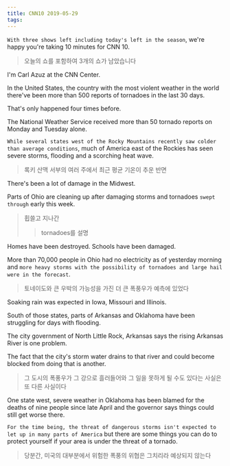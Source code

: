 ```yaml
---
title: CNN10 2019-05-29
tags:
---
```


`With three shows left including today's left in the season`, we're happy you're taking 10 minutes for CNN 10.  
> 오늘의 쇼를 포함하여 3개의 쇼가 남았습니다  

I'm Carl Azuz at the CNN Center.  

In the United States, the country with the most violent weather in the world there've been more than 500 reports of tornadoes in the last 30 days.  

That's only happened four times before.  

The National Weather Service received more than 50 tornado reports on Monday and Tuesday alone.  

`While several states west of the Rocky Mountains recently saw colder than average conditions`, much of America east of the Rockies has seen severe storms, flooding and a scorching heat wave.  
> 록키 산맥 서부의 여러 주에서 최근 평균 기온이 추운 반면

There's been a lot of damage in the Midwest.  

Parts of Ohio are cleaning up after damaging storms and tornadoes `swept through` early this week.  
> 휩쓸고 지나간  
>> tornadoes를 설명  

Homes have been destroyed. Schools have been damaged.  

More than 70,000 people in Ohio had no electricity as of yesterday morning and `more heavy storms with the possibility of tornadoes and large hail were in the forecast`.  
> 토네이도와 큰 우박의 가능성을 가진 더 큰 폭풍우가 예측에 있었다  

Soaking rain was expected in Iowa, Missouri and Illinois.  

South of those states, parts of Arkansas and Oklahoma have been struggling for days with flooding.  

The city government of North Little Rock, Arkansas says the rising Arkansas River is one problem.

The fact that the city's storm water drains to that river and could become blocked from doing that is another.  
> 그 도시의 폭풍우가 그 강으로 흘러들어와 그 일을 못하게 될 수도 있다는 사실은 또 다른 사실이다  

One state west, severe weather in Oklahoma has been blamed for the deaths of nine people since late April and the governor says things could still get worse there.  

`For the time being, the threat of dangerous storms isn't expected to let up in many parts of America` but there are some things you can do to protect yourself if your area is under the threat of a tornado.  
> 당분간, 미국의 대부분에서 위험한 폭풍의 위협은 그치리라 예상되지 않는다